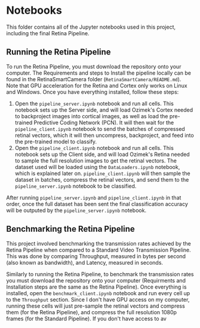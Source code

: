 # Notebooks
This folder contains all of the Jupyter notebooks used in this project, including the final Retina Pipeline.

## Running the Retina Pipeline
To run the Retina Pipeline, you must download the repository onto your computer. The Requirements and steps to Install the pipeline locally can be found in the RetinaSmartCamera folder (`RetinaSmartCamera/README.md`). Note that GPU acceleration for the Retina and Cortex only works on Linux and Windows. Once you have everything installed, follow these steps:

1.  Open the `pipeline_server.ipynb` notebook and run all cells. This notebook sets up the Server side, and will load Ozimek's Cortex needed to backproject images into cortical images, as well as load the pre-trained Predictive Coding Network (PCN). It will then wait for the `pipeline_client.ipynb` notebook to send the batches of compressed retinal vectors, which it will then uncompress, backproject, and feed into the pre-trained model to classify.
2.  Open the `pipeline_client.ipynb` notebook and run all cells. This notebook sets up the Client side, and will load Ozimek's Retina needed to sample the full resolution images to get the retinal vectors. The dataset used will be loaded using the `DataLoaders.ipynb` notebook, which is explained later on. `pipeline_client.ipynb` will then sample the dataset in batches, compress the retinal vectors, and send them to the `pipeline_server.ipynb` notebook to be classified.

After running `pipeline_server.ipynb` and `pipeline_client.ipynb` in that order, once the full dataset has been sent the final classification accuracy will be outputed by the `pipeline_server.ipynb` notebook.

## Benchmarking the Retina Pipeline
This project involved benchmarking the transmission rates achieved by the Retina Pipeline when compared to a Standard Video Transmission Pipeline. This was done by comparing Throughput, measured in bytes per second (also known as bandwidth), and Latency, measured in seconds.

Similarly to running the Retina Pipeline, to benchmark the transmission rates you must download the repository onto your computer (Requirments and Installation steps are the same as the Retina Pipeline). Once everything is installed, open the `benchmark_client.ipynb` notebook and run every cell up to the `Throughput` section. Since I don't have GPU access on my computer, running these cells will just pre-sample the retinal vectors and compress them (for the Retina Pipeline), and compress the full resolution 1080p frames (for the Standard Pipeline). If you don't have access to av
